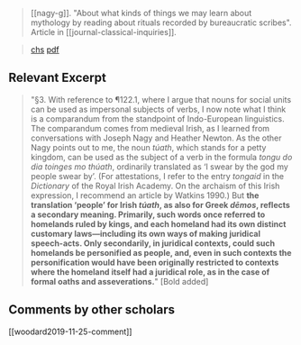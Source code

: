 > [[nagy-g]]. "About what kinds of things we may learn about mythology by reading about rituals recorded by bureaucratic scribes". Article in [[journal-classical-inquiries]]. 

> [chs](https://classical-inquiries.chs.harvard.edu/about-what-kinds-of-things-we-may-learn-about-mythology-by-reading-about-rituals-recorded-by-bureaucratic-scribes/)
> [pdf](a/nagy-g2019-11-22.pdf)

## Relevant Excerpt
> "§3. With reference to ¶122.1, where I argue that nouns for social units can be used as impersonal subjects of verbs, I now note what I think is a comparandum from the standpoint of Indo-European linguistics. The comparandum comes from medieval Irish, as I learned from conversations with Joseph Nagy and Heather Newton. As the other Nagy points out to me, the noun _túath_, which stands for a petty kingdom, can be used as the subject of a verb in the formula _tongu do dia toinges mo thúath_, ordinarily translated as ‘I swear by the god my people swear by’. (For attestations, I refer to the entry _tongaid_ in the _Dictionary_ of the Royal Irish Academy. On the archaism of this Irish expression, I recommend an article by Watkins 1990.) But **the translation ‘people’ for Irish _túath_, as also for Greek _dēmos_, reflects a secondary meaning. Primarily, such words once referred to homelands ruled by kings, and each homeland had its own distinct customary laws—including its own ways of making juridical speech-acts. Only secondarily, in juridical contexts, could such homelands be personified as people, and, even in such contexts the personification would have been originally restricted to contexts where the homeland itself had a juridical role, as in the case of formal oaths and asseverations.**" [Bold added]

## Comments by other scholars
[[woodard2019-11-25-comment]]